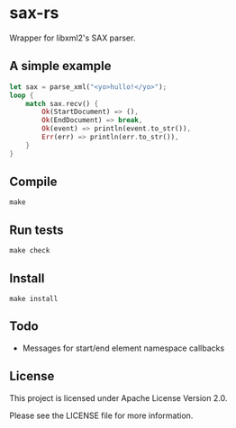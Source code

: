 # sax-rs

Wrapper for libxml2's SAX parser.

## A simple example

~~~rust
let sax = parse_xml("<yo>hullo!</yo>");
loop {
    match sax.recv() {
        Ok(StartDocument) => (),
        Ok(EndDocument) => break,
        Ok(event) => println(event.to_str()),
        Err(err) => println(err.to_str()),
    }
}
~~~

## Compile

~~~
make
~~~

## Run tests

~~~
make check
~~~

## Install

~~~
make install
~~~

## Todo

- Messages for start/end element namespace callbacks

## License

This project is licensed under Apache License Version 2.0.

Please see the LICENSE file for more information.

